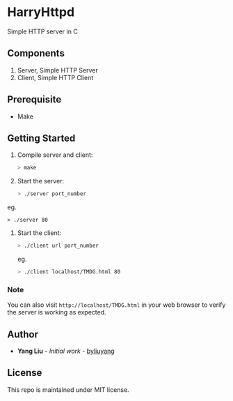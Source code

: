 # HarryHttpd
Simple HTTP server in C

## Components
1. Server, Simple HTTP Server
1. Client, Simple HTTP Client

## Prerequisite

- Make

## Getting Started

1. Compile server and client:

   ```bash
   > make
   ```
   

1. Start the server:

   ```bash
   > ./server port_number
   ```
  
  eg.
  
  ```
  > ./server 80
  ```

1. Start the client:

   ```bash
   > ./client url port_number
   ```

   eg.
   
   ```bash
   > ./client localhost/TMDG.html 80
   ```

### Note
You can also visit `http://localhost/TMDG.html` in your web browser to verify the server is working as expected.

## Author

- **Yang Liu** - *Initial work* - [byliuyang](https://github.com/byliuyang)

## License
This repo is maintained under MIT license.
